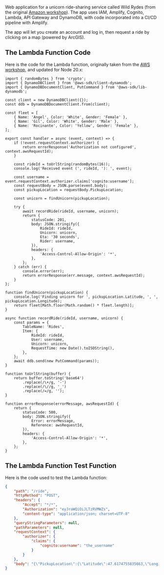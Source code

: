 Web application for a unicorn ride-sharing service called Wild Rydes (from the original [Amazon workshop](https://aws.amazon.com/serverless-workshops)).  The app uses IAM, Amplify, Cognito, Lambda, API Gateway and DynamoDB, with code incorporated into a CI/CD pipeline with Amplify.

The app will let you create an account and log in, then request a ride by clicking on a map (powered by ArcGIS).

## The Lambda Function Code
Here is the code for the Lambda function, originally taken from the [AWS workshop](https://aws.amazon.com/getting-started/hands-on/build-serverless-web-app-lambda-apigateway-s3-dynamodb-cognito/module-3/ ), and updated for Node 20.x:

```node
import { randomBytes } from 'crypto';
import { DynamoDBClient } from '@aws-sdk/client-dynamodb';
import { DynamoDBDocumentClient, PutCommand } from '@aws-sdk/lib-dynamodb';

const client = new DynamoDBClient({});
const ddb = DynamoDBDocumentClient.from(client);

const fleet = [
    { Name: 'Angel', Color: 'White', Gender: 'Female' },
    { Name: 'Gil', Color: 'White', Gender: 'Male' },
    { Name: 'Rocinante', Color: 'Yellow', Gender: 'Female' },
];

export const handler = async (event, context) => {
    if (!event.requestContext.authorizer) {
        return errorResponse('Authorization not configured', context.awsRequestId);
    }

    const rideId = toUrlString(randomBytes(16));
    console.log('Received event (', rideId, '): ', event);

    const username = event.requestContext.authorizer.claims['cognito:username'];
    const requestBody = JSON.parse(event.body);
    const pickupLocation = requestBody.PickupLocation;

    const unicorn = findUnicorn(pickupLocation);

    try {
        await recordRide(rideId, username, unicorn);
        return {
            statusCode: 201,
            body: JSON.stringify({
                RideId: rideId,
                Unicorn: unicorn,
                Eta: '30 seconds',
                Rider: username,
            }),
            headers: {
                'Access-Control-Allow-Origin': '*',
            },
        };
    } catch (err) {
        console.error(err);
        return errorResponse(err.message, context.awsRequestId);
    }
};

function findUnicorn(pickupLocation) {
    console.log('Finding unicorn for ', pickupLocation.Latitude, ', ', pickupLocation.Longitude);
    return fleet[Math.floor(Math.random() * fleet.length)];
}

async function recordRide(rideId, username, unicorn) {
    const params = {
        TableName: 'Rides',
        Item: {
            RideId: rideId,
            User: username,
            Unicorn: unicorn,
            RequestTime: new Date().toISOString(),
        },
    };
    await ddb.send(new PutCommand(params));
}

function toUrlString(buffer) {
    return buffer.toString('base64')
        .replace(/\+/g, '-')
        .replace(/\//g, '_')
        .replace(/=/g, '');
}

function errorResponse(errorMessage, awsRequestId) {
    return {
        statusCode: 500,
        body: JSON.stringify({
            Error: errorMessage,
            Reference: awsRequestId,
        }),
        headers: {
            'Access-Control-Allow-Origin': '*',
        },
    };
}
```

## The Lambda Function Test Function
Here is the code used to test the Lambda function:

```json
{
    "path": "/ride",
    "httpMethod": "POST",
    "headers": {
        "Accept": "*/*",
        "Authorization": "eyJraWQiOiJLTzRVMWZs",
        "content-type": "application/json; charset=UTF-8"
    },
    "queryStringParameters": null,
    "pathParameters": null,
    "requestContext": {
        "authorizer": {
            "claims": {
                "cognito:username": "the_username"
            }
        }
    },
    "body": "{\"PickupLocation\":{\"Latitude\":47.6174755835663,\"Longitude\":-122.28837066650185}}"
}
```

